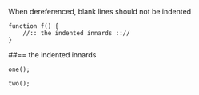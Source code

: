 When dereferenced, blank lines should not be indented

    function f() {
        //:: the indented innards :://
    }

##== the indented innards

    one();

    two();
